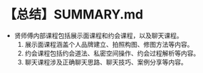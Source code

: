 # 【总结】SUMMARY.md

-   贤师傅内部课程包括展示面课程和约会课程，以及聊天课程。
    1.  展示面课程涵盖个人品牌建立、拍照构图、修图方法等内容。
    2.  约会课程包括约会道法、私密空间操作、约会过程解析等内容。
    3.  聊天课程涉及正确聊天思路、聊天技巧、案例分享等内容。